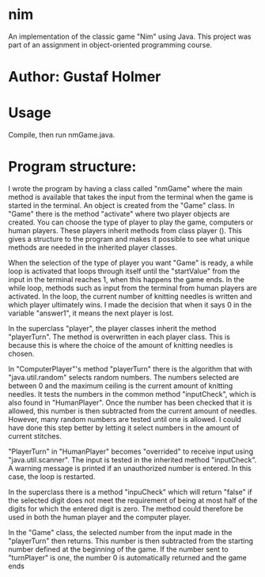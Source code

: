 # nim
An implementation of the classic game "Nim" using Java. This project was part of an assignment in object-oriented programming course.

# Author: Gustaf Holmer

# Usage
Compile, then run nmGame.java.

# Program structure:
I wrote the program by having a class called "nmGame" where the main method is available that takes the input from the terminal when the game is started in the terminal. An object is created from the "Game" class. In "Game" there is the method "activate" where two player objects are created. You can choose the type of player to play the game, computers or human players. These players inherit methods from class player (). This gives a structure to the program and makes it possible to see what unique methods are needed in the inherited player classes.

When the selection of the type of player you want "Game" is ready, a while loop is activated that loops through itself until the "startValue" from the input in the terminal reaches 1, when this happens the game ends. In the while loop, methods such as input from the terminal from human players are activated. In the loop, the current number of knitting needles is written and which player ultimately wins. I made the decision that when it says 0 in the variable "answer1", it means the next player is lost.

In the superclass "player", the player classes inherit the method "playerTurn". The method is overwritten in each player class. This is because this is where the choice of the amount of knitting needles is chosen.

In "ComputerPlayer"'s method "playerTurn" there is the algorithm that with "java.util.random" selects random numbers. The numbers selected are between 0 and the maximum ceiling is the current amount of knitting needles. It tests the numbers in the common method "inputCheck", which is also found in "HumanPlayer". Once the number has been checked that it is allowed, this number is then subtracted from the current amount of needles. However, many random numbers are tested until one is allowed. I could have done this step better by letting it select numbers in the amount of current stitches.

"PlayerTurn" in "HumanPlayer" becomes "overrided" to receive input using "java.util.scanner". The input is tested in the inherited method "inputCheck". A warning message is printed if an unauthorized number is entered. In this case, the loop is restarted.

In the superclass there is a method "inpuCheck" which will return "false" if the selected digit does not meet the requirement of being at most half of the digits for which the entered digit is zero. The method could therefore be used in both the human player and the computer player.

In the "Game" class, the selected number from the input made in the "playerTurn" then returns. This number is then subtracted from the starting number defined at the beginning of the game. If the number sent to "turnPlayer" is one, the number 0 is automatically returned and the game ends

